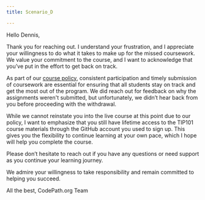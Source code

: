 ```yaml
---
title: Scenario_D

---
```


Hello Dennis,

Thank you for reaching out. I understand your frustration, and I appreciate your willingness to do what it takes to make up for the missed coursework. We value your commitment to the course, and I want to acknowledge that you’ve put in the effort to get back on track.

As part of our [course policy](https://courses.codepath.org/snippets/and101/policy), consistent participation and timely submission of coursework are essential for ensuring that all students stay on track and get the most out of the program. We did reach out for feedback on why the assignments weren't submitted, but unfortunately, we didn’t hear back from you before proceeding with the withdrawal.

While we cannot reinstate you into the live course at this point due to our policy, I want to emphasize that you still have lifetime access to the TIP101 course materials through the GitHub account you used to sign up. This gives you the flexibility to continue learning at your own pace, which I hope will help you complete the course.

Please don’t hesitate to reach out if you have any questions or need support as you continue your learning journey.

We admire your willingness to take responsibility and remain committed to helping you succeed.


All the best,
CodePath.org Team